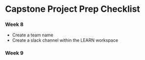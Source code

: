 # Capstone Project Prep Checklist

### Week 8
- Create a team name
- Create a slack channel within the LEARN workspace


### Week 9
